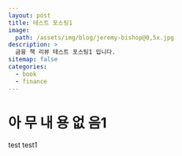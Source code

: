 ```yaml
---
layout: post
title: 테스트 포스팅1
image:
  path: /assets/img/blog/jeremy-bishop@0,5x.jpg
description: >
  금융 책 리뷰 테스트 포스팅1 입니다.
sitemap: false
categories:
  - book
  - finance
---
```


# 아 무 내 용 없 음1

test
test1
